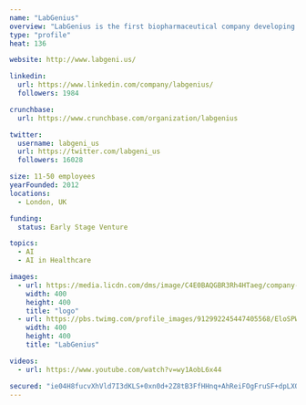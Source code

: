 ```yaml
---
name: "LabGenius"
overview: "LabGenius is the first biopharmaceutical company developing next generation protein therapeutics using a machine learning-driven evolution engine (EVA™)."
type: "profile"
heat: 136

website: http://www.labgeni.us/

linkedin:
  url: https://www.linkedin.com/company/labgenius/
  followers: 1984

crunchbase:
  url: https://www.crunchbase.com/organization/labgenius

twitter:
  username: labgeni_us
  url: https://twitter.com/labgeni_us
  followers: 16028

size: 11-50 employees
yearFounded: 2012
locations:
  - London, UK

funding:
  status: Early Stage Venture

topics:
  - AI
  - AI in Healthcare

images:
  - url: https://media.licdn.com/dms/image/C4E0BAQGBR3Rh4HTaeg/company-logo_400_400/0?e=1582761600&v=beta&t=UCs2-GCIIEfiEsdbzI9h1xrusL_c75ZoSMDjyhkbIcM
    width: 400
    height: 400
    title: "logo"
  - url: https://pbs.twimg.com/profile_images/912992245447405568/EloSPWj1_400x400.jpg
    width: 400
    height: 400
    title: "LabGenius"

videos:
  - url: https://www.youtube.com/watch?v=wy1AobL6x44

secured: "ie04H8fucvXhVld7I3dKLS+0xn0d+2Z8tB3FfHHnq+AhReiFOgFruSF+dpLXQ8BVzgG3mEH6GB5QuUNljiKt6S7nW4CaxVFRiDFlEQ8eqdxHxV87RFK8t6CH2beQFudJ1eubZ/REWif38zN+a5rebvDGbtkKHMnZ9gj92L0PHP0uCGFy8E2dGtK0pDccTBSmtNjDecQ1r0xk90ZxGgaaPmBGzFJ+WPo+ZVm4Kjs3266T1F8519LE+uYs0e+5N9O7N+lwtwmleCA1zrjzMHh34uLVUGKNtwqQyug/YS9DfuRJ31C2xUO60h1N7B94U3GN;CdFitSBUj8axSB4zLJv11g=="
---
```


